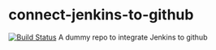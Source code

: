 # connect-jenkins-to-github
[![Build Status](http://localhost:8081/buildStatus/icon?job=connect-jenkins-to-github)](http://localhost:8081/job/connect-jenkins-to-github/)
A dummy repo to integrate Jenkins to github
 
